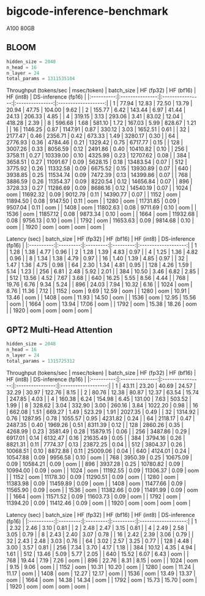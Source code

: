 # bigcode-inference-benchmark
A100 80GB

## BLOOM
```python
hidden_size = 2048
n_head = 16
n_layer = 24
total_params = 1311535104
```

Throughput (tokens/sec | msec/token)
| batch_size |    HF (fp32)    |    HF (bf16)     |    HF (int8)    | DS-inference (fp16) |
|:----------:|:---------------:|:----------------:|:---------------:|:-------------------:|
| 1          | 77.94 \| 12.83  | 72.50 \| 13.79   | 20.94 \| 47.75  | 104.00 \| 9.62      |
| 2          | 155.77 \| 6.42  | 143.44 \| 6.97   | 41.44 \| 24.13  | 206.33 \| 4.85      |
| 4          | 319.15 \| 3.13  | 293.06 \| 3.41   | 83.02 \| 12.04  | 418.28 \| 2.39      |
| 8          | 596.68 \| 1.68  | 581.10 \| 1.72   | 167.03 \| 5.99  | 828.67 \| 1.21      |
| 16         | 1146.25 \| 0.87 | 1147.91 \| 0.87  | 330.12 \| 3.03  | 1652.51 \| 0.61     |
| 32         | 2177.47 \| 0.46 | 2356.71 \| 0.42  | 673.33 \| 1.49  | 3280.17 \| 0.30     |
| 64         | 2776.93 \| 0.36 | 4784.46 \| 0.21  | 1329.42 \| 0.75 | 6717.77 \| 0.15     |
| 128        | 3007.26 \| 0.33 | 8056.59 \| 0.12  | 2491.86 \| 0.40 | 10410.82 \| 0.10    |
| 256        | 3758.11 \| 0.27 | 10339.00 \| 0.10 | 4325.98 \| 0.23 | 12707.62 \| 0.08    |
| 384        | 3658.51 \| 0.27 | 11091.67 \| 0.09 | 5628.15 \| 0.18 | 13483.54 \| 0.07    |
| 512        | 3775.92 \| 0.26 | 11332.58 \| 0.09 | 6675.52 \| 0.15 | 13930.89 \| 0.07    |
| 640        | 3938.85 \| 0.25 | 11534.74 \| 0.09 | 7472.39 \| 0.13 | 14399.86 \| 0.07    |
| 768        | 3886.59 \| 0.26 | 11354.37 \| 0.09 | 8220.54 \| 0.12 | 14656.84 \| 0.07    |
| 896        | 3728.33 \| 0.27 | 11286.69 \| 0.09 | 8686.16 \| 0.12 | 14540.19 \| 0.07    |
| 1024       | oom             | 11692.32 \| 0.09 | 9012.79 \| 0.11 | 14390.77 \| 0.07    |
| 1152       | oom             | 11894.50 \| 0.08 | 9147.50 \| 0.11 | oom                 |
| 1280       | oom             | 11731.85 \| 0.09 | 9507.04 \| 0.11 | oom                 |
| 1408       | oom             | 11802.63 \| 0.08 | 9711.69 \| 0.10 | oom                 |
| 1536       | oom             | 11857.12 \| 0.08 | 9873.34 \| 0.10 | oom                 |
| 1664       | oom             | 11932.68 \| 0.08 | 9756.13 \| 0.10 | oom                 |
| 1792       | oom             | 11653.63 \| 0.09 | 9814.68 \| 0.10 | oom                 |
| 1920       | oom             | oom              | oom             | oom                 |

Latency (sec)
| batch_size | HF (fp32) | HF (bf16) | HF (int8) | DS-inference (fp16) |
|:----------:|:---------:|:---------:|:---------:|:-------------------:|
| 1          | 1.28      | 1.38      | 4.77      | 0.96                |
| 2          | 1.28      | 1.39      | 4.83      | 0.97                |
| 4          | 1.25      | 1.36      | 4.82      | 0.96                |
| 8          | 1.34      | 1.38      | 4.79      | 0.97                |
| 16         | 1.40      | 1.39      | 4.85      | 0.97                |
| 32         | 1.47      | 1.36      | 4.75      | 0.98                |
| 64         | 2.30      | 1.34      | 4.81      | 0.95                |
| 128        | 4.26      | 1.59      | 5.14      | 1.23                |
| 256        | 6.81      | 2.48      | 5.92      | 2.01                |
| 384        | 10.50     | 3.46      | 6.82      | 2.85                |
| 512        | 13.56     | 4.52      | 7.67      | 3.68                |
| 640        | 16.25     | 5.55      | 8.56      | 4.44                |
| 768        | 19.76     | 6.76      | 9.34      | 5.24                |
| 896        | 24.03     | 7.94      | 10.32     | 6.16                |
| 1024       | oom       | 8.76      | 11.36     | 7.12                |
| 1152       | oom       | 9.69      | 12.59     | oom                 |
| 1280       | oom       | 10.91     | 13.46     | oom                 |
| 1408       | oom       | 11.93     | 14.50     | oom                 |
| 1536       | oom       | 12.95     | 15.56     | oom                 |
| 1664       | oom       | 13.94     | 17.06     | oom                 |
| 1792       | oom       | 15.38     | 18.26     | oom                 |
| 1920       | oom       | oom       | oom       | oom                 |

## GPT2 Multi-Head Attention
```python
hidden_size = 2048
n_head = 16
n_layer = 24
total_params = 1315725312
```

Throughput (tokens/sec | msec/token)
| batch_size |    HF (fp32)    |    HF (bf16)     |    HF (int8)     | DS-inference (fp16) |
|:----------:|:---------------:|:----------------:|:----------------:|:-------------------:|
| 1          | 43.11 \| 23.20  | 40.69 \| 24.57   | 32.29 \| 30.97   | 122.76 \| 8.15      |
| 2          | 80.76 \| 12.38  | 80.87 \| 12.37   | 63.54 \| 15.74   | 247.85 \| 4.03      |
| 4          | 160.38 \| 6.24  | 154.98 \| 6.45   | 131.00 \| 7.63   | 503.52 \| 1.99      |
| 8          | 328.62 \| 3.04  | 332.90 \| 3.00   | 260.16 \| 3.84   | 1022.20 \| 0.98     |
| 16         | 662.08 \| 1.51  | 669.27 \| 1.49   | 523.29 \| 1.91   | 2027.35 \| 0.49     |
| 32         | 1314.92 \| 0.76 | 1287.95 \| 0.78  | 1055.57 \| 0.95  | 4231.82 \| 0.24     |
| 64         | 2118.17 \| 0.47 | 2487.35 \| 0.40  | 1969.26 \| 0.51  | 8311.39 \| 0.12     |
| 128        | 2860.26 \| 0.35 | 4268.99 \| 0.23  | 3581.49 \| 0.28  | 15879.15 \| 0.06    |
| 256        | 3487.86 \| 0.29 | 6917.01 \| 0.14  | 6132.47 \| 0.16  | 21635.49 \| 0.05    |
| 384        | 3794.16 \| 0.26 | 8821.31 \| 0.11  | 7774.37 \| 0.13  | 23872.25 \| 0.04    |
| 512        | 3804.37 \| 0.26 | 10068.51 \| 0.10 | 8872.88 \| 0.11  | 25009.06 \| 0.04    |
| 640        | 4124.01 \| 0.24 | 10547.88 \| 0.09 | 9956.58 \| 0.10  | oom                 |
| 768        | 3950.39 \| 0.25 | 10675.09 \| 0.09 | 10584.21 \| 0.09 | oom                 |
| 896        | 3937.28 \| 0.25 | 10780.82 \| 0.09 | 10994.00 \| 0.09 | oom                 |
| 1024       | oom             | 11192.55 \| 0.09 | 11306.37 \| 0.09 | oom                 |
| 1152       | oom             | 11178.30 \| 0.09 | 11290.51 \| 0.09 | oom                 |
| 1280       | oom             | 11383.98 \| 0.09 | 11459.89 \| 0.09 | oom                 |
| 1408       | oom             | 11477.66 \| 0.09 | 11565.90 \| 0.09 | oom                 |
| 1536       | oom             | 11382.66 \| 0.09 | 11491.99 \| 0.09 | oom                 |
| 1664       | oom             | 11571.52 \| 0.09 | 11603.73 \| 0.09 | oom                 |
| 1792       | oom             | 11394.20 \| 0.09 | 11412.46 \| 0.09 | oom                 |
| 1920       | oom             | oom              | oom              | oom                 |

Latency (sec)
| batch_size | HF (fp32) | HF (bf16) | HF (int8) | DS-inference (fp16) |
|:----------:|:---------:|:---------:|:---------:|:-------------------:|
| 1          | 2.32      | 2.46      | 3.10      | 0.81                |
| 2          | 2.48      | 2.47      | 3.15      | 0.81                |
| 4          | 2.49      | 2.58      | 3.05      | 0.79                |
| 8          | 2.43      | 2.40      | 3.07      | 0.78                |
| 16         | 2.42      | 2.39      | 3.06      | 0.79                |
| 32         | 2.43      | 2.48      | 3.03      | 0.76                |
| 64         | 3.02      | 2.57      | 3.25      | 0.77                |
| 128        | 4.48      | 3.00      | 3.57      | 0.81                |
| 256        | 7.34      | 3.70      | 4.17      | 1.18                |
| 384        | 10.12     | 4.35      | 4.94      | 1.61                |
| 512        | 13.46     | 5.09      | 5.77      | 2.05                |
| 640        | 15.52     | 6.07      | 6.43      | oom                 |
| 768        | 19.44     | 7.19      | 7.26      | oom                 |
| 896        | 22.76     | 8.31      | 8.15      | oom                 |
| 1024       | oom       | 9.15      | 9.06      | oom                 |
| 1152       | oom       | 10.31     | 10.20     | oom                 |
| 1280       | oom       | 11.24     | 11.17     | oom                 |
| 1408       | oom       | 12.27     | 12.17     | oom                 |
| 1536       | oom       | 13.49     | 13.37     | oom                 |
| 1664       | oom       | 14.38     | 14.34     | oom                 |
| 1792       | oom       | 15.73     | 15.70     | oom                 |
| 1920       | oom       | oom       | oom       | oom                 |

